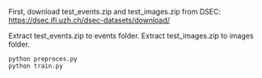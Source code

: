 First, download test_events.zip and test_images.zip from DSEC: https://dsec.ifi.uzh.ch/dsec-datasets/download/

Extract test_events.zip to events folder.
Extract test_images.zip to images folder.

```
python preproces.py
python train.py
```